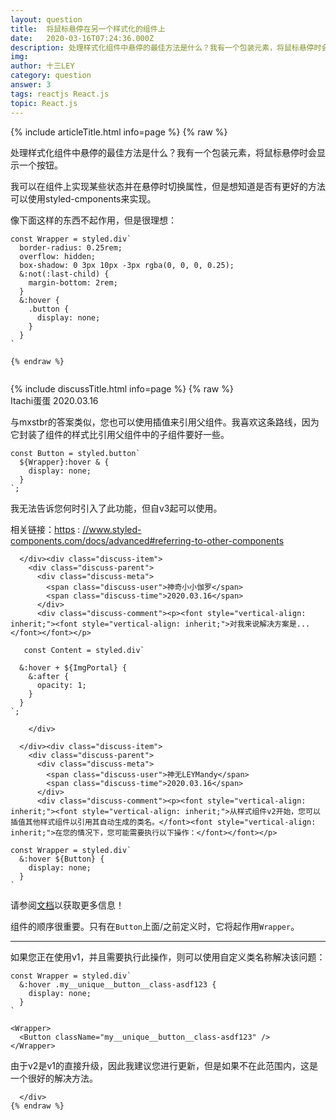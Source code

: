 ```yaml
---
layout: question
title:  将鼠标悬停在另一个样式化的组件上
date:   2020-03-16T07:24:36.000Z
description: 处理样式化组件中悬停的最佳方法是什么？我有一个包装元素，将鼠标悬停时会显示一个按钮。我可以在组件上实现某些状态并在悬停时切换属性，但是想知道是否有更好...
img: 
author: 十三LEY
category: question
answer: 3
tags: reactjs React.js
topic: React.js
---
```

<div class="article-root">
  <div class="article">
    {% include articleTitle.html info=page %}
    {% raw %}
    <div class="article-content"><p><font style="vertical-align: inherit;"><font style="vertical-align: inherit;">处理样式化组件中悬停的最佳方法是什么？</font><font style="vertical-align: inherit;">我有一个包装元素，将鼠标悬停时会显示一个按钮。</font></font></p>

<p><font style="vertical-align: inherit;"><font style="vertical-align: inherit;">我可以在组件上实现某些状态并在悬停时切换属性，但是想知道是否有更好的方法可以使用styled-cmponents来实现。</font></font></p>

<p><font style="vertical-align: inherit;"><font style="vertical-align: inherit;">像下面这样的东西不起作用，但是很理想：</font></font></p>

<pre><code>const Wrapper = styled.div`<font></font>
  border-radius: 0.25rem;<font></font>
  overflow: hidden;<font></font>
  box-shadow: 0 3px 10px -3px rgba(0, 0, 0, 0.25);<font></font>
  &amp;:not(:last-child) {<font></font>
    margin-bottom: 2rem;<font></font>
  }<font></font>
  &amp;:hover {<font></font>
    .button {<font></font>
      display: none;<font></font>
    }<font></font>
  }<font></font>
`<font></font>
</code></pre></div>
    {% endraw %}
  </div>
  <p style="height: 0;width:0;overflow: hidden;"> 第1800篇《将鼠标悬停在另一个样式化的组件上》来自Winter(https://github.com/aiyld/aiyld.github.io)的站点</p>
  <div class="discuss-wrapper">
    {% include discussTitle.html info=page %}
    {% raw %}
    <div class="discuss-item">
        <div class="discuss-parent">
          <div class="discuss-meta">
            <span class="discuss-user">Itachi蛋蛋</span>
            <span class="discuss-time">2020.03.16</span>
          </div>
          <div class="discuss-comment"><p><font style="vertical-align: inherit;"><font style="vertical-align: inherit;">与mxstbr的答案类似，您也可以使用插值来引用父组件。</font><font style="vertical-align: inherit;">我喜欢这条路线，因为它封装了组件的样式比引用父组件中的子组件要好一些。</font></font></p>

<pre><code>const Button = styled.button`<font></font>
  ${Wrapper}:hover &amp; {<font></font>
    display: none;<font></font>
  }<font></font>
`;<font></font>
</code></pre>

<p><font style="vertical-align: inherit;"><font style="vertical-align: inherit;">我无法告诉您何时引入了此功能，但自v3起可以使用。</font></font></p>

<p><font style="vertical-align: inherit;"><font style="vertical-align: inherit;">相关链接：</font><a href="https://www.styled-components.com/docs/advanced#referring-to-other-components" rel="noreferrer"><font style="vertical-align: inherit;">https</font></a><font style="vertical-align: inherit;"> : </font></font><a href="https://www.styled-components.com/docs/advanced#referring-to-other-components" rel="noreferrer"><font style="vertical-align: inherit;"><font style="vertical-align: inherit;">//www.styled-components.com/docs/advanced#referring-to-other-components</font></font></a></p></div>
        </div>
        
      </div><div class="discuss-item">
        <div class="discuss-parent">
          <div class="discuss-meta">
            <span class="discuss-user">神奇小小伽罗</span>
            <span class="discuss-time">2020.03.16</span>
          </div>
          <div class="discuss-comment"><p><font style="vertical-align: inherit;"><font style="vertical-align: inherit;">对我来说解决方案是...</font></font></p>

<pre><code>   const Content = styled.div`<font></font>
<font></font>
  &amp;:hover + ${ImgPortal} {<font></font>
    &amp;:after {<font></font>
      opacity: 1;<font></font>
    }<font></font>
  }<font></font>
`;<font></font>
</code></pre></div>
        </div>
        
      </div><div class="discuss-item">
        <div class="discuss-parent">
          <div class="discuss-meta">
            <span class="discuss-user">神无LEYMandy</span>
            <span class="discuss-time">2020.03.16</span>
          </div>
          <div class="discuss-comment"><p><font style="vertical-align: inherit;"><font style="vertical-align: inherit;">从样式组件v2开始，您可以插值其他样式组件以引用其自动生成的类名。</font><font style="vertical-align: inherit;">在您的情况下，您可能需要执行以下操作：</font></font></p>

<pre><code>const Wrapper = styled.div`<font></font>
  &amp;:hover ${Button} {<font></font>
    display: none;<font></font>
  }<font></font>
`<font></font>
</code></pre>

<p><font style="vertical-align: inherit;"><font style="vertical-align: inherit;">请参阅</font></font><a href="https://www.styled-components.com/docs/advanced#referring-to-other-components" rel="noreferrer"><font style="vertical-align: inherit;"><font style="vertical-align: inherit;">文档</font></font></a><font style="vertical-align: inherit;"><font style="vertical-align: inherit;">以获取更多信息！</font></font></p>

<p><font style="vertical-align: inherit;"><font style="vertical-align: inherit;">组件的顺序很重要。</font><font style="vertical-align: inherit;">只有在</font></font><code>Button</code><font style="vertical-align: inherit;"><font style="vertical-align: inherit;">上面/之前定义时，</font><font style="vertical-align: inherit;">它将起作用</font></font><code>Wrapper</code><font style="vertical-align: inherit;"><font style="vertical-align: inherit;">。</font></font></p>

<hr>

<p><font style="vertical-align: inherit;"><font style="vertical-align: inherit;">如果您正在使用v1，并且需要执行此操作，则可以使用自定义类名称解决该问题：</font></font></p>

<pre><code>const Wrapper = styled.div`<font></font>
  &amp;:hover .my__unique__button__class-asdf123 {<font></font>
    display: none;<font></font>
  }<font></font>
`<font></font>
<font></font>
&lt;Wrapper&gt;<font></font>
  &lt;Button className="my__unique__button__class-asdf123" /&gt;<font></font>
&lt;/Wrapper&gt;<font></font>
</code></pre>

<p><font style="vertical-align: inherit;"><font style="vertical-align: inherit;">由于v2是v1的直接升级，因此我建议您进行更新，但是如果不在此范围内，这是一个很好的解决方法。</font></font></p></div>
        </div>
        
      </div>
    {% endraw %}
  </div>
<div>
